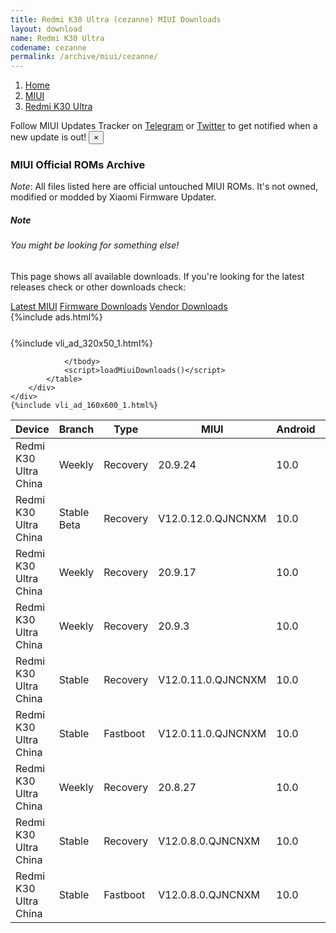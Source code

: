 ```yaml
---
title: Redmi K30 Ultra (cezanne) MIUI Downloads
layout: download
name: Redmi K30 Ultra
codename: cezanne
permalink: /archive/miui/cezanne/
---
```

<nav aria-label="breadcrumb">
    <ol class="breadcrumb">
        <li class="breadcrumb-item"><a href="/">Home</a></li>
        <li class="breadcrumb-item"><a href="/miui/">MIUI</a></li>
        <li class="breadcrumb-item active" aria-current="page"><a href="/miui/cezanne/">Redmi K30 Ultra</a></li>
    </ol>
</nav>
<div class="alert alert-primary alert-dismissible fade show" role="alert">
    Follow MIUI Updates Tracker on <a href="https://t.me/MIUIUpdatesTracker" class="alert-link">Telegram</a>
     or <a href="https://twitter.com/MiFwUpdater" class="alert-link">Twitter</a> to get notified when a new update is out!
    <button type="button" class="close" data-dismiss="alert" aria-label="Close">
        <span aria-hidden="true">&times;</span>
    </button>
</div>

### MIUI Official ROMs Archive
*Note*: All files listed here are official untouched MIUI ROMs. It's not owned, modified or modded by Xiaomi Firmware Updater.
<div class="card">
  <div class="card-body">
    <h5 class="card-title">Note</h5>
    <h6 class="card-subtitle mb-2 text-muted">You might be looking for something else!</h6>
    <p class="card-text">This page shows all available downloads.
     If you're looking for the latest releases check or other downloads check:</p>
    <a href="/miui/cezanne/" class="card-link">Latest MIUI</a>
    <a href="/firmware/cezanne/" class="card-link">Firmware Downloads</a>
    <a href="/vendor/cezanne/" class="card-link">Vendor Downloads</a>
  </div>
</div>
{%include ads.html%}
<div class="row justify-content-center">
    <div class="col-10">
        <div class="table-responsive-md" style="margin-top: 25px;">
            {%include vli_ad_320x50_1.html%}
            <table id="miui" class="display dt-responsive nowrap compact table table-striped table-hover table-sm">
                <thead class="thead-dark">
                    <tr>
                        <th data-ref="device">Device</th>
                        <th data-ref="branch">Branch</th>
                        <th data-ref="type">Type</th>
                        <th data-ref="miui">MIUI</th>
                        <th data-ref="android">Android</th>
                        <th data-ref="size">Size</th>
                        <th data-ref="size">Date</th>
                        <th data-ref="link">Link</th>
                    </tr>
                </thead>
                <tbody>
                <tr><td>Redmi K30 Ultra China</td><td>Weekly</td><td>Recovery</td><td>20.9.24</td><td>10.0</td><td>3.1 GB</td><td>2020-09-24</td><td><a href="/miui/cezanne/weekly/20.9.24/">Download</a></td></tr>
<tr><td>Redmi K30 Ultra China</td><td>Stable Beta</td><td>Recovery</td><td>V12.0.12.0.QJNCNXM</td><td>10.0</td><td>3.0 GB</td><td>2020-09-22</td><td><a href="/miui/cezanne/stable beta/V12.0.12.0.QJNCNXM/">Download</a></td></tr>
<tr><td>Redmi K30 Ultra China</td><td>Weekly</td><td>Recovery</td><td>20.9.17</td><td>10.0</td><td>3.1 GB</td><td>2020-09-17</td><td><a href="/miui/cezanne/weekly/20.9.17/">Download</a></td></tr>
<tr><td>Redmi K30 Ultra China</td><td>Weekly</td><td>Recovery</td><td>20.9.3</td><td>10.0</td><td>3.1 GB</td><td>2020-09-03</td><td><a href="/miui/cezanne/weekly/20.9.3/">Download</a></td></tr>
<tr><td>Redmi K30 Ultra China</td><td>Stable</td><td>Recovery</td><td>V12.0.11.0.QJNCNXM</td><td>10.0</td><td>3.0 GB</td><td>2020-09-02</td><td><a href="/miui/cezanne/stable/V12.0.11.0.QJNCNXM/">Download</a></td></tr>
<tr><td>Redmi K30 Ultra China</td><td>Stable</td><td>Fastboot</td><td>V12.0.11.0.QJNCNXM</td><td>10.0</td><td>4.1 GB</td><td>2020-08-31</td><td><a href="/miui/cezanne/stable/V12.0.11.0.QJNCNXM/">Download</a></td></tr>
<tr><td>Redmi K30 Ultra China</td><td>Weekly</td><td>Recovery</td><td>20.8.27</td><td>10.0</td><td>3.1 GB</td><td>2020-08-28</td><td><a href="/miui/cezanne/weekly/20.8.27/">Download</a></td></tr>
<tr><td>Redmi K30 Ultra China</td><td>Stable</td><td>Recovery</td><td>V12.0.8.0.QJNCNXM</td><td>10.0</td><td>3.0 GB</td><td>2020-08-12</td><td><a href="/miui/cezanne/stable/V12.0.8.0.QJNCNXM/">Download</a></td></tr>
<tr><td>Redmi K30 Ultra China</td><td>Stable</td><td>Fastboot</td><td>V12.0.8.0.QJNCNXM</td><td>10.0</td><td>4.2 GB</td><td>2020-08-08</td><td><a href="/miui/cezanne/stable/V12.0.8.0.QJNCNXM/">Download</a></td></tr>

                </tbody>
                <script>loadMiuiDownloads()</script>
            </table>
        </div>
    </div>
    {%include vli_ad_160x600_1.html%}
</div>
